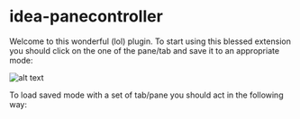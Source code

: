 # idea-panecontroller
Welcome to this wonderful (lol) plugin. To start using this blessed extension you should click on the one of the pane/tab and save it to an appropriate mode: 

![alt text](https://cloud.githubusercontent.com/assets/10725425/25611703/be4e35ca-2f30-11e7-9c9a-06d796f5c6cf.png)

To load saved mode with a set of tab/pane you should act in the following way:   
